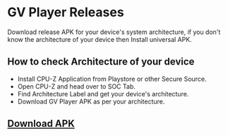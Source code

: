 # GV Player Releases

Download release APK for your device's system architecture, if you don't know the architecture of your device then Install universal APK.

## How to check Architecture of your device
* Install CPU-Z Application from Playstore or other Secure Source.
* Open CPU-Z and head over to SOC Tab.
* Find Architecture Label and get your device's architecture.
* Download GV Player APK as per your architecture.

## [Download APK][]

[Download APK]: https://github.com/Gaurav-V7/gvplayerreleases/releases
